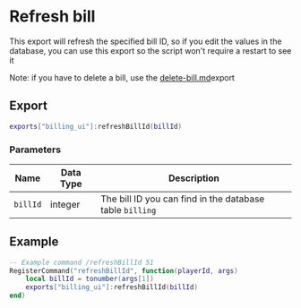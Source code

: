 # Refresh bill

This export will refresh the specified bill ID, so if you edit the values in the database, you can use this export so the script won't require a restart to see it

Note: if you have to delete a bill, use the [delete-bill.md](delete-bill.md "mention")export

## Export

```lua
exports["billing_ui"]:refreshBillId(billId)
```

### Parameters

| Name     | Data Type | Description                                              |
| -------- | --------- | -------------------------------------------------------- |
| `billId` | integer   | The bill ID you can find in the database table `billing` |

## Example

```lua
-- Example command /refreshBillId 51
RegisterCommand("refreshBillId", function(playerId, args)
    local billId = tonumber(args[1])
    exports["billing_ui"]:refreshBillId(billId)
end)
```
